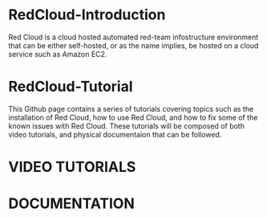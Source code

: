 # RedCloud-Introduction
Red Cloud is a cloud hosted automated red-team infostructure environment that can be either self-hosted, or as the name implies, be hosted on a cloud service such as Amazon EC2.
# RedCloud-Tutorial
This Github page contains a series of tutorials covering topics such as the installation of Red Cloud, how to use Red Cloud, and how to fix some of the known issues with Red Cloud. These tutorials will be composed of both video tutorials, and physical documentaion that can be followed.
# VIDEO TUTORIALS

# DOCUMENTATION
